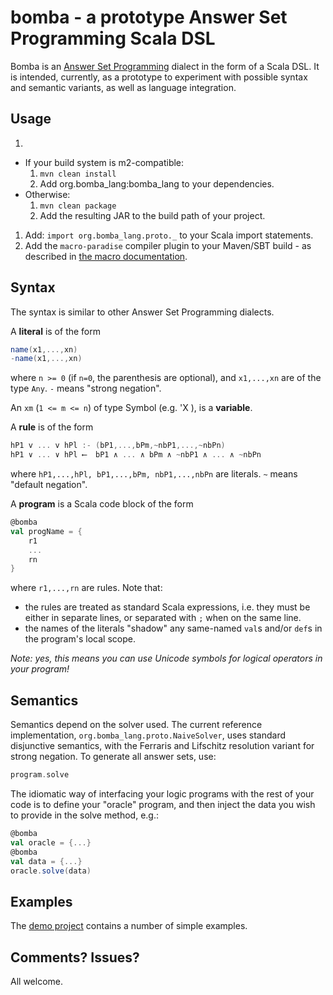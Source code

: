 **bomba** - a prototype Answer Set Programming Scala DSL
=====================================================================

Bomba is an [Answer Set Programming](https://en.wikipedia.org/wiki/Answer_set_programming) dialect in the form of a Scala DSL. It is intended, currently, as a prototype to experiment with possible syntax and semantic variants, as well as language integration.

Usage
----------

 1. 
   - If your build system is m2-compatible:
     1. `mvn clean install`
     1. Add org.bomba_lang:bomba_lang to your dependencies.
   - Otherwise:
     1. `mvn clean package`
 	   1. Add the resulting JAR to the build path of your project.
 1. Add: `import org.bomba_lang.proto._` to your Scala import statements.
 1. Add the `macro-paradise` compiler plugin to your Maven/SBT build - as described in [the macro documentation](http://docs.scala-lang.org/overviews/macros/paradise.html). 


Syntax
-----------
The syntax is similar to other Answer Set Programming dialects.

A **literal** is of the form

```scala
name(x1,...,xn)
-name(x1,...,xn)
```
    
where `n >= 0` (if `n=0`, the parenthesis are optional), and `x1,...,xn` are of the type `Any`. `-` means "strong negation".

An `xm` (`1 <= m <= n`) of type Symbol (e.g. 'X ), is a **variable**.

A **rule** is of the form

```scala
hP1 v ... v hPl :- (bP1,...,bPm,~nbP1,...,~nbPn)
hP1 ∨ ... ∨ hPl ⟵  bP1 ∧ ... ∧ bPm ∧ ~nbP1 ∧ ... ∧ ~nbPn
```

where `hP1,...,hPl, bP1,...,bPm, nbP1,...,nbPn` are literals. `~` means "default negation".

A **program** is a Scala code block of the form

```scala
@bomba
val progName = {
	r1
	...
	rn
}
```
  
where `r1,...,rn` are rules. Note that:
 - the rules are treated as standard Scala expressions, i.e. they must be either in 
separate lines, or separated with `;` when on the same line.
 - the names of the literals "shadow" any same-named `val`s and/or `def`s in the program's local scope.

*Note: yes, this means you can use Unicode symbols for logical operators in your program!*

Semantics
------------
Semantics depend on the solver used. The current reference implementation, `org.bomba_lang.proto.NaiveSolver`, uses standard
disjunctive semantics, with the Ferraris and Lifschitz resolution variant for strong negation. To generate all answer sets, use:

```scala
program.solve
```
	
The idiomatic way of interfacing your logic programs with the rest of your code is to define your "oracle" program, and then inject
the data you wish to provide in the solve method, e.g.:

```scala
@bomba
val oracle = {...}
@bomba
val data = {...}
oracle.solve(data)
```
	
Examples
-----------

The [demo project](https://github.com/mikkoz/bomba-demo) contains a number of simple examples.

Comments? Issues?
------------
All welcome.